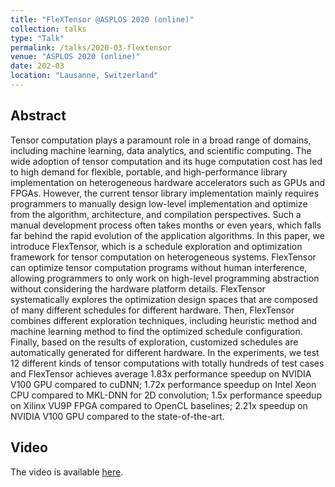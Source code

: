 ```yaml
---
title: "FleXTensor @ASPLOS 2020 (online)"
collection: talks
type: "Talk"
permalink: /talks/2020-03-flextensor
venue: "ASPLOS 2020 (online)"
date: 202-03
location: "Lausanne, Switzerland"
---
```


## Abstract
Tensor computation plays a paramount role in a broad range
of domains, including machine learning, data analytics, and
scientific computing. The wide adoption of tensor computation and its huge computation cost has led to high demand
for flexible, portable, and high-performance library implementation on heterogeneous hardware accelerators such
as GPUs and FPGAs. However, the current tensor library
implementation mainly requires programmers to manually
design low-level implementation and optimize from the algorithm, architecture, and compilation perspectives. Such
a manual development process often takes months or even
years, which falls far behind the rapid evolution of the application algorithms.
In this paper, we introduce FlexTensor, which is a schedule
exploration and optimization framework for tensor computation on heterogeneous systems. FlexTensor can optimize
tensor computation programs without human interference,
allowing programmers to only work on high-level programming abstraction without considering the hardware platform
details. FlexTensor systematically explores the optimization
design spaces that are composed of many different schedules
for different hardware. Then, FlexTensor combines different exploration techniques, including heuristic method and
machine learning method to find the optimized schedule
configuration. Finally, based on the results of exploration,
customized schedules are automatically generated for different hardware. In the experiments, we test 12 different kinds
of tensor computations with totally hundreds of test cases
and FlexTensor achieves average 1.83x performance speedup
on NVIDIA V100 GPU compared to cuDNN; 1.72x performance speedup on Intel Xeon CPU compared to MKL-DNN
for 2D convolution; 1.5x performance speedup on Xilinx
VU9P FPGA compared to OpenCL baselines; 2.21x speedup
on NVIDIA V100 GPU compared to the state-of-the-art.

## Video
The video is available [here](https://www.youtube.com/watch?v=Ee15mcGc8RA).
